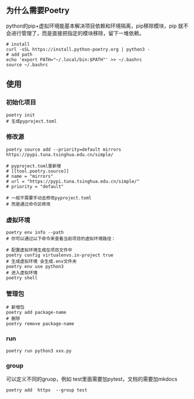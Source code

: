 ## 为什么需要Poetry

python的pip+虚拟环境能基本解决项目依赖和环境隔离，pip移除模块，pip 就不会进行管理了，而是直接把指定的模块移除，留下一堆依赖。

```shell
# install
curl -sSL https://install.python-poetry.org | python3 -
# add path
echo 'export PATH="~/.local/bin:$PATH"' >> ~/.bashrc
source ~/.bashrc
```

## 使用

### 初始化项目

```shell
poetry init
# 生成pyproject.toml
```

### 修改源

```shell
poetry source add --priority=default mirrors https://pypi.tuna.tsinghua.edu.cn/simple/

# pyproject.toml里新增
# [[tool.poetry.source]]
# name = "mirrors"
# url = "https://pypi.tuna.tsinghua.edu.cn/simple/"
# priority = "default"

# 一般不需要手动去修改pyproject.toml
# 而是通过命令区修改
```

### 虚拟环境

```shell
poetry env info --path
# 你可以通过以下命令来查看当前项目的虚拟环境路径：

# 配置虚拟环境生成在项目文件中
poetry config virtualenvs.in-project true
# 生成虚拟环境 会生成.env文件夹
poetry env use python3
# 进入虚拟环境
poetry shell
```

### 管理包

```shell
# 新增包
poetry add package-name
# 删除
poetry remove package-name
```

### run

```shell
poetry run python3 xxx.py
```

### group

可以定义不同的gruop，例如 test里面需要加pytest，文档的需要加mkdocs

```shell
poetry add  httpx  --group test
```
